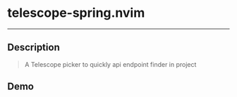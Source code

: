 # telescope-spring.nvim

---

## Description

> A Telescope picker to quickly api endpoint finder in project

## Demo
